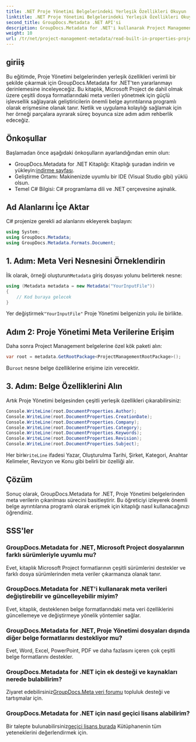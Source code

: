 ```yaml
---
title: .NET Proje Yönetimi Belgelerindeki Yerleşik Özellikleri Okuyun
linktitle: .NET Proje Yönetimi Belgelerindeki Yerleşik Özellikleri Okuyun
second_title: GroupDocs.Metadata .NET API'si
description: GroupDocs.Metadata for .NET'i kullanarak Project Management belgelerinden meta verileri çıkarmayı öğrenin. Belge işleme yeteneklerinizi geliştirin.
weight: 10
url: /tr/net/project-management-metadata/read-built-in-properties-project-management-documents/
---
```

## giriiş
Bu eğitimde, Proje Yönetimi belgelerinden yerleşik özellikleri verimli bir şekilde çıkarmak için GroupDocs.Metadata for .NET'ten yararlanmayı derinlemesine inceleyeceğiz. Bu kitaplık, Microsoft Project de dahil olmak üzere çeşitli dosya formatlarındaki meta verileri yönetmek için güçlü işlevsellik sağlayarak geliştiricilerin önemli belge ayrıntılarına programlı olarak erişmesine olanak tanır. Netlik ve uygulama kolaylığı sağlamak için her örneği parçalara ayırarak süreç boyunca size adım adım rehberlik edeceğiz.
## Önkoşullar
Başlamadan önce aşağıdaki önkoşulların ayarlandığından emin olun:
-  GroupDocs.Metadata for .NET Kitaplığı: Kitaplığı şuradan indirin ve yükleyin:[indirme sayfası](https://releases.groupdocs.com/metadata/net/).
- Geliştirme Ortamı: Makinenizde uyumlu bir IDE (Visual Studio gibi) yüklü olsun.
- Temel C# Bilgisi: C# programlama dili ve .NET çerçevesine aşinalık.

## Ad Alanlarını İçe Aktar
C# projenize gerekli ad alanlarını ekleyerek başlayın:
```csharp
using System;
using GroupDocs.Metadata;
using GroupDocs.Metadata.Formats.Document;
```
## 1. Adım: Meta Veri Nesnesini Örneklendirin
 İlk olarak, örneği oluşturun`Metadata` giriş dosyası yolunu belirterek nesne:
```csharp
using (Metadata metadata = new Metadata("YourInputFile"))
{
    // Kod buraya gelecek
}
```
 Yer değiştirmek`"YourInputFile"` Proje Yönetimi belgenizin yolu ile birlikte.
## Adım 2: Proje Yönetimi Meta Verilerine Erişim
Daha sonra Project Management belgelerine özel kök paketi alın:
```csharp
var root = metadata.GetRootPackage<ProjectManagementRootPackage>();
```
Bu`root` nesne belge özelliklerine erişime izin verecektir.
## 3. Adım: Belge Özelliklerini Alın
Artık Proje Yönetimi belgesinden çeşitli yerleşik özellikleri çıkarabilirsiniz:
```csharp
Console.WriteLine(root.DocumentProperties.Author);
Console.WriteLine(root.DocumentProperties.CreationDate);
Console.WriteLine(root.DocumentProperties.Company);
Console.WriteLine(root.DocumentProperties.Category);
Console.WriteLine(root.DocumentProperties.Keywords);
Console.WriteLine(root.DocumentProperties.Revision);
Console.WriteLine(root.DocumentProperties.Subject);
```
 Her biri`WriteLine` ifadesi Yazar, Oluşturulma Tarihi, Şirket, Kategori, Anahtar Kelimeler, Revizyon ve Konu gibi belirli bir özelliği alır.

## Çözüm
Sonuç olarak, GroupDocs.Metadata for .NET, Proje Yönetimi belgelerinden meta verilerin çıkarılması sürecini basitleştirir. Bu öğreticiyi izleyerek önemli belge ayrıntılarına programlı olarak erişmek için kitaplığı nasıl kullanacağınızı öğrendiniz.

## SSS'ler
### GroupDocs.Metadata for .NET, Microsoft Project dosyalarının farklı sürümleriyle uyumlu mu?
Evet, kitaplık Microsoft Project formatlarının çeşitli sürümlerini destekler ve farklı dosya sürümlerinden meta veriler çıkarmanıza olanak tanır.
### GroupDocs.Metadata for .NET'i kullanarak meta verileri değiştirebilir ve güncelleyebilir miyim?
Evet, kitaplık, desteklenen belge formatlarındaki meta veri özelliklerini güncellemeye ve değiştirmeye yönelik yöntemler sağlar.
### GroupDocs.Metadata for .NET, Proje Yönetimi dosyaları dışında diğer belge formatlarını destekliyor mu?
Evet, Word, Excel, PowerPoint, PDF ve daha fazlasını içeren çok çeşitli belge formatlarını destekler.
### GroupDocs.Metadata for .NET için ek desteği ve kaynakları nerede bulabilirim?
 Ziyaret edebilirsiniz[GroupDocs.Meta veri forumu](https://forum.groupdocs.com/c/metadata/14) topluluk desteği ve tartışmalar için.
### GroupDocs.Metadata for .NET için nasıl geçici lisans alabilirim?
 Bir talepte bulunabilirsiniz[geçici lisans burada](https://purchase.groupdocs.com/temporary-license/) Kütüphanenin tüm yeteneklerini değerlendirmek için.
